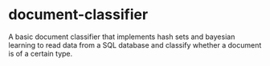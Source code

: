 # document-classifier
A basic document classifier that implements hash sets and bayesian learning to read data from a SQL database and classify whether a document is of a certain type.
